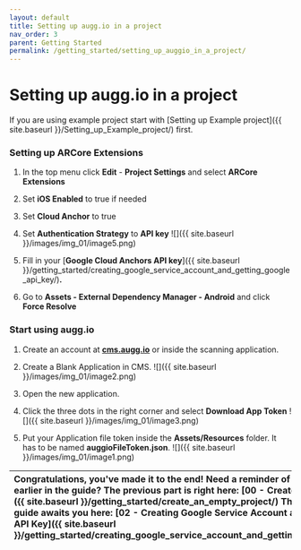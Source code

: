 ```yaml
---
layout: default
title: Setting up augg.io in a project
nav_order: 3
parent: Getting Started
permalink: /getting_started/setting_up_auggio_in_a_project/
---
```


# **Setting up augg.io in a project**

If you are using example project start with [Setting up Example project]({{ site.baseurl }}/Setting_up_Example_project/) first.

### Setting up ARCore Extensions

1. In the top menu click **Edit** \- **Project Settings** and select **ARCore Extensions**

2. Set **iOS Enabled** to true if needed

3. Set **Cloud Anchor** to true

4. Set **Authentication Strategy** to **API key**
   ![]({{ site.baseurl }}/images/img_01/image5.png)

5. Fill in your [**Google Cloud Anchors API key**]({{ site.baseurl }}/getting_started/creating_google_service_account_and_getting_google_api_key/)**.**

6. Go to **Assets \- External Dependency Manager \- Android** and click **Force Resolve**

### Start using augg.io

1. Create an account at [**cms.augg.io**](http://cms.augg.io) or inside the scanning application.

2. Create a Blank Application in CMS.
   ![]({{ site.baseurl }}/images/img_01/image2.png)

3. Open the new application.

4. Click the three dots in the right corner and select **Download App Token**
   ![]({{ site.baseurl }}/images/img_01/image3.png)

5. Put your Application file token inside the **Assets/Resources** folder. It has to be named **auggioFileToken.json**.
   ![]({{ site.baseurl }}/images/img_01/image1.png)

| Congratulations, you've made it to the end\! Need a reminder of what you've done earlier in the guide? The previous part is right here: [00 - Create an empty project]({{ site.baseurl }}/getting_started/create_an_empty_project/) The next part of the guide awaits you here:  [02 - Creating Google Service Account and getting Google API Key]({{ site.baseurl }}/getting_started/creating_google_service_account_and_getting_google_api_key/)  |
| :---- |
